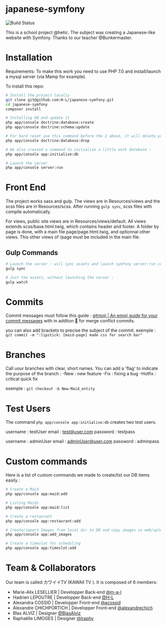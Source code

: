 japanese-symfony
================

![Build Status](https://travis-ci.com/H-L/japanese-symfony.svg?token=shXpjoDpc1SDKZQqur1f&branch=master)

This is a school project @hetic. The subject was creating a Japanese-like website with Symfony.
Thanks to our teacher @Bunkermaster.

# Installation

Requirements:
To make this work you need to use PHP 7.0 and install/launch a mysql server (via Mamp for example).

To install this repo:

```bash
# Install the project locally
git clone git@github.com:H-L/japanese-symfony.git
cd japanese-symfony
composer install

# Installing DB and update it
php app/console doctrine:database:create
php app/console doctrine:schema:update

# For hard reset use this command before the 2 above, it will delete your current DB :
php app/console doctrine:database:drop

# We also created a command to initialise a little work database :
php app/console app:initialise:db

# Launch the server
php app/console server:run

```
# Front End
The project works sass and gulp. The views are in Resources/views and the scss files are in Resources/scss.
After running `gulp sync`, scss files with compile automatically.

For views, public site views are in Resources/views/default. All views extends scss/base.html.twig, which contains header and footer.
A folder by page is done, with a main file page/page.html.twig, and optionnal other views. This other views of /page must be included in the main file.

## Gulp Commands
```bash
# Launch the server : will sync assets and launch symfony server:run command :
gulp sync

# Just the assets, without launching the server :
gulp watch
```

# Commits
Commit messages must follow this guide : [gitmoji | An emoji guide for your commit messages](https://gitmoji.carloscuesta.me/)
with in addtion :pray: for merge conflict commits.

you can also add brackets to precise the subject of the commit.
exemple : `git commit -m ":lipstick: [maid-page] made css for search bar"`

# Branches
Call uour branches with clear, short names. You can add a 'flag' to indicate the purpose of the branch :
-New : new feature
-Fix : fixing a bug
-Hotfix : critical quick fix

exemple : `git checkout -b New-Maid_entity`

# Test Users
The command `php app/console app:initialise:db` creates two test users.

username : testUser
email : test@user.com
password : testpass

username : adminUser
email : adminUser@user.com
password : adminpass

# Custom commands

Here is a list of custom commands we made to create/list our DB items easily :

```bash
# Create a Maid
php app/console app:maid:add

# Listing Maids
php app/console app:maid:list

# Create a restaurant
php app/console app:restaurant:add

# Create/import Images from local dir to DB and copy images in web/uploads/images
php app/console app:add_images

# Create a timeslot for scheduling
php app/console app:timeslot:add
```

# Team & Collaborators

Our team is called カワイイTV (KAWAII TV ).
It is composed of 6 members:
- Marie-Alix LESELLIER    | Developper Back-end [@m-a-l](https://github.com/m-a-l)
- Hadrien LEPOUTRE        | Developper Back-end [@H-L](https://github.com/H-L/)
- Alexandra COSSID        | Developper Front-end [@acossid](https://github.com/acossid)
- Alexandre CHICHPORTICH  | Developper Front-end [@alexandrechich](https://github.com/alexandrechich)
- Blas ALVIZ              | Designer [@BlasAlviz](https://github.com/BlasAlviz)
- Raphaëlle LIMOGES       | Designer [@lraphy](https://github.com/lraphy)
